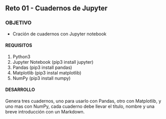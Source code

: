 ## Reto 01 - Cuadernos de Jupyter

### OBJETIVO 
 - Cración de cuadernos con Jupyter notebook

#### REQUISITOS 
1. Python3
2. Jupyter Notebook (pip3 install jupyter)
3. Pandas (pip3 install pandas) 
4. Matplotlib (pip3 instal matplotlib)
5. NumPy (pip3 install numpy)

#### DESARROLLO
Genera tres cuadernos, uno para usarlo con Pandas, otro con Matplotlib, y uno mas con NumPy, cada cuaderno debe llevar el título, nombre y una breve introducción con un Markdown.


